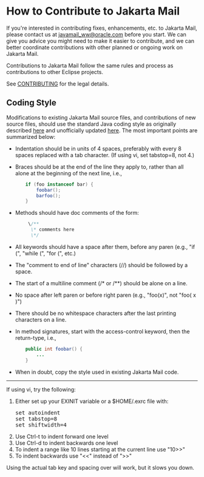 How to Contribute to Jakarta Mail
=================================

If you're interested in contributing fixes, enhancements, etc. to
Jakarta Mail, please contact us at <javamail_ww@oracle.com> before you
start.  We can give you advice you might need to make it easier to
contribute, and we can better coordinate contributions with other
planned or ongoing work on Jakarta Mail.

Contributions to Jakarta Mail follow the same rules and process as
contributions to other Eclipse projects.

See [CONTRIBUTING](CONTRIBUTING.md) for the legal details.

## Coding Style

Modifications to existing Jakarta Mail source files, and contributions of
new source files, should use the standard Java coding style as
originally described
[here](http://www.oracle.com/technetwork/java/codeconvtoc-136057.html)
and unofficially updated
[here](http://cr.openjdk.java.net/~alundblad/styleguide/index-v6.html).
The most important points are summarized below:

-   Indentation should be in units of 4 spaces, preferably with every 8
    spaces replaced with a tab character. (If using vi, set tabstop=8,
    not 4.)

-   Braces should be at the end of the line they apply to, rather than
    all alone at the beginning of the next line, i.e.,

```java
       if (foo instanceof bar) {  
           foobar();  
           barfoo();  
       }
```

-   Methods should have doc comments of the form:

```java
        \/**
         \* comments here
         \*/
```

-   All keywords should have a space after them, before any paren
    (e.g., "if (", "while (", "for (", etc.)

-   The "comment to end of line" characters (//) should be followed by a space.

-   The start of a multiline comment (/\* or /\*\*) should be alone on a line.

-   No space after left paren or before right paren (e.g., "foo(x)",
    not "foo( x )")

-   There should be no whitespace characters after the last printing
    characters on a line.

-   In method signatures, start with the access-control keyword, then
    the return-type, i.e.,

```java
       public int foobar() {
           ...
       }
```

-   When in doubt, copy the style used in existing Jakarta Mail code.

* * * * *

If using vi, try the following:

1.  Either set up your EXINIT variable or a $HOME/.exrc file with:
    <pre>
    set autoindent
    set tabstop=8
    set shiftwidth=4
    </pre>
2.  Use Ctrl-t to indent forward one level
3.  Use Ctrl-d to indent backwards one level
4.  To indent a range like 10 lines starting at the current line use "10\>\>"
5.  To indent backwards use "\<\<" instead of "\>\>"

Using the actual tab key and spacing over will work, but it slows you down.
